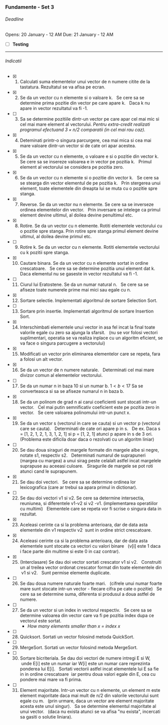 ### Fundamente - Set 3
###### Deadline
Opens: 20 January - 12 AM
Due: 21 January - 12 AM

- [ ] **Testing**


---

###### Indicatii

- [x] 1. Calculati suma elementelor unui vector de n numere citite de la tastatura.
      Rezultatul se va afisa pe ecran.  

- [x] 2. Se da un vector cu n elemente si o valoare k.  
      Se cere sa se determine prima pozitie din vector pe care apare k.  
      Daca k nu apare in vector rezultatul va fi -1.

- [ ] 3. Sa se determine pozitiile dintr-un vector pe care apar cel mai mic si cel mai mare element al vectorului. 
      *Pentru extra-credit realizati programul efectuand $3 \times n / 2$ comparatii (in cel mai rau caz).*

- [x] 4. Deteminati printr-o singura parcurgere, cea mai mica si cea mai mare valoare dintr-un vector si de cate ori apar acestea.  

- [x] 5. Se da un vector cu n elemente, o valoare e si o pozitie din vector k.  
      Se cere sa se insereze valoarea e in vector pe pozitia k.  
      Primul element al vectorului se considera pe pozitia zero.  
    
- [x] 6. Se da un vector cu n elemente si o pozitie din vector k.  
      Se cere sa se stearga din vector elementul de pe pozitia k.  
      Prin stergerea unui element, toate elementele din dreapta lui se muta cu o pozitie spre stanga.  

- [x] 7. Reverse.
      Se da un vector nu n elemente.
      Se cere sa se inverseze ordinea elementelor din vector.  
      Prin inversare se intelege ca primul element devine ultimul, al doilea devine penultimul etc.  

- [x] 8. Rotire. 
      Se da un vector cu n elemente. Rotiti elementele vectorului cu o pozitie spre stanga. 
      Prin rotire spre stanga primul element devine ultimul, al doilea devine primul etc.  

- [ ] 9. Rotire k. Se da un vector cu n elemente. Rotiti elementele vectorului cu k pozitii spre stanga.  

- [x]  10. Cautare binara. Se da un vector cu n elemente sortat in ordine crescatoare.  
      Se cere sa se determine pozitia unui element dat k.  
      Daca elementul nu se gaseste in vector rezultatul va fi -1.

- [ ]  11. Ciurul lui Eratostene.
      Se da un numar natural n.  
      Se cere sa se afiseze toate numerele prime mai mici sau egale cu n.

- [x]  12. Sortare selectie.
      Implementati algoritmul de sortare Selection Sort.  

- [ ]  13. Sortare prin insertie.
      Implementati algoritmul de sortare Insertion Sort.  

- [x] 14. Interschimbati elementele unui vector in asa fel incat la final toate valorile egale cu zero sa ajunga la sfarsit.  
      (nu se vor folosi vectori suplimentari, operatia se va realiza inplace cu un algoritm eficient, se va face o singura parcugere a vectorului)

- [x] 15. Modificati un vector prin eliminarea elementelor care se repeta, fara a folosi un alt vector. 

- [x]  16. Se da un vector de n numere naturale.  
      Determinati cel mai mare divizor comun al elementelor vectorului.

- [ ] 17. Se da un numar n in baza 10 si un numar b. $1 < b < 17$
      Sa se converteasca si sa se afiseze numarul n in baza b.  

- [x] 18. Se da un polinom de grad n ai carui coeficienti sunt stocati intr-un vector.  
      Cel mai putin semnificativ coeficient este pe pozitia zero in vector.  
      Se cere valoarea polinomului intr-un punct x.  

- [x] 19. Se da un vector s (vectorul in care se cauta) si un vector p (vectorul care se cauta).  
      Determinati de cate ori apare p in s.  
      De ex. Daca s = [1, 2, 1, 2, 1, 3, 1, 2, 1] si p = [1, 2, 1] atunci p apare in s de 3 ori.  
      (Problema este dificila doar daca o rezolvati cu un algoritm liniar)

- [ ] 20. Se dau doua siraguri de margele formate din margele albe si negre, notate s1, respectiv s2.  
      Determinati numarul de suprapuneri (margea cu margea) a unui sirag peste celalalt astfel incat margelele suprapuse au aceeasi culoare.  
      Siragurile de margele se pot roti atunci cand le suprapunem.  

- [x] 21. Se dau doi vectori.  
      Se cere sa se determine ordinea lor lexicografica (care ar trebui sa apara primul in dictionar).  

- [ ] 22. Se dau doi vectori v1 si v2. 
      Se cere sa determine intersectia, reuniunea, si diferentele v1-v2 si v2 -v1. (implementarea operatiilor cu multimi)  
      Elementele care se repeta vor fi scrise o singura data in rezultat.  

- [x] 23. Aceleasi cerinte ca si la problema anterioara, dar de data asta elementele din v1 respectiv v2  sunt in ordine strict crescatoare.  

- [x] 24. Aceleasi cerinte ca si la problema anterioara, dar de data asta elementele sunt stocate ca vectori cu valori binare  
      (v[i] este 1 daca i face parte din multime si este 0 in caz contrar).  

- [x] 25. (Interclasare) Se dau doi vector sortati crescator v1 si v2.  
      Construiti un al treilea vector ordonat crescator format din toate elementele din  v1 si v2.  
      Sunt permise elemente duplicate.  

- [ ] 26. Se dau doua numere naturale foarte mari.  
      (cifrele unui numar foarte mare sunt stocate intr-un vector - fiecare cifra pe cate o pozitie)  
      Se cere sa se determine suma, diferenta si produsul a doua astfel de numere.  

- [ ] 27. Se da un vector si un index in vectorul respectiv.  
      Se cere sa se determine valoarea din vector care va fi pe pozitia index dupa ce vectorul este sortat.  
      - *How many elements smaller than x = index x*  

- [ ] 28. Quicksort. 
      Sortati un vector folosind metoda QuickSort.  

- [ ] 29. MergeSort. 
      Sortati un vector folosind metoda MergeSort.  

- [ ] 30. Sortare bicriteriala. 
      Se dau doi vectori de numere intregi E si W,  unde E[i] este un numar iar W[i] este un numar care reprezinta ponderea lui E[i].  
      Sortati vectorii astfel incat elementele lui E sa fie in in ordine crescatoare  iar pentru doua valori egale din E, cea cu pondere mai mare va fi prima.  

- [ ] 31. Element majoritate.
       Intr-un vector cu n elemente, un element m este element majoritate daca mai mult de n/2 din valorile vectorului sunt egale cu m.  
       (prin urmare, daca un vector are element majoritate acesta este unul singur).  
       Sa se determine elementul majoritate al unui vector.  
       (daca nu exista atunci se va afisa "nu exista", incercati sa gasiti o solutie liniara).